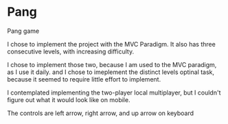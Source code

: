 # Pang
Pang game


I chose to implement the project with the MVC Paradigm.
It also has three consecutive levels, with increasing difficulty.

I chose to implement those two, because I am used to the MVC paradigm, as I use it daily.
and I chose to imeplement the distinct levels optinal task, because it seemed to require little effort to implement.

I contemplated implementing the two-player local multiplayer, but I couldn't figure out what it would look like on mobile.


The controls are left arrow, right arrow, and up arrow on keyboard
